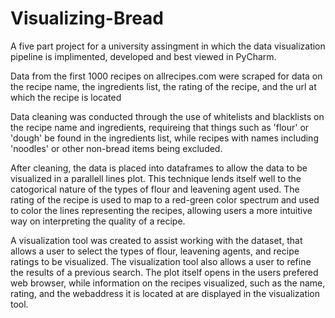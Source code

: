 # Visualizing-Bread

A five part project for a university assingment in which the data visualization pipeline is implimented, developed and best viewed in PyCharm.

Data from the first 1000 recipes on allrecipes.com were scraped for data on the recipe name, the ingredients list, the rating of the recipe, and the url at which the recipe is located

Data cleaning was conducted through the use of whitelists and blacklists on the recipe name and ingredients, requireing that things such as 'flour' or 'dough' be found in the ingredients list, while recipes with names including 'noodles' or other non-bread items being excluded.

After cleaning, the data is placed into dataframes to allow the data to be visualized in a parallell lines plot. This technique lends itself well to the catogorical nature of the types of flour and leavening agent used. The rating of the recipe is used to map to a red-green color spectrum and used to color the lines representing the recipes, allowing users a more intuitive way on interpreting the quality of a recipe.

A visualization tool was created to assist working with the dataset, that allows a user to select the types of flour, leavening agents, and recipe ratings to be visualized. The visualization tool also allows a user to refine the results of a previous search.
The plot itself opens in the users prefered web browser, while information on the recipes visualized, such as the name, rating, and the webaddress it is located at are displayed in the visualization tool.
